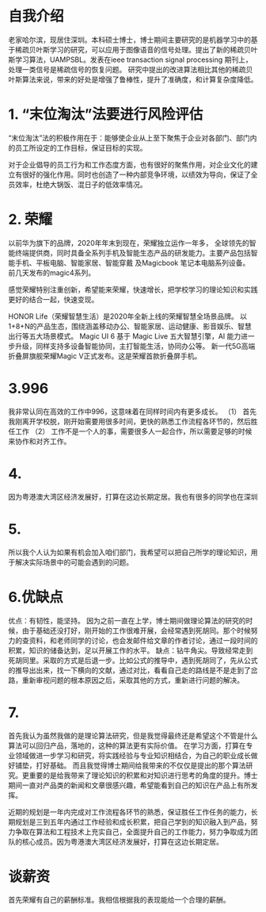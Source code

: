 # 自我介绍
老家哈尔滨，现居住深圳。本科硕士博士，博士期间主要研究的是机器学习中的基于稀疏贝叶斯学习的研究，可以应用于图像语音的信号处理。提出了新的稀疏贝叶斯学习算法，UAMPSBL。发表在ieee transaction signal processing 期刊上，处理一类信号是稀疏信号的恢复问题。
研究中提出的改进算法相比其他的稀疏贝叶斯算法来说，带来的好处是增强了鲁棒性，提升了准确度，和计算复杂度降低。



# 1. “末位淘汰”法要进行风险评估

“末位淘汰”法的积极作用在于：能够使企业从上至下聚焦于企业对各部门、部门内的员工所设定的工作目标，保证目标的实现。

对于企业倡导的员工行为和工作态度方面，也有很好的聚焦作用，对企业文化的建立有很好的强化作用。同时也创造了一种内部竞争环境，以绩效为导向，保证了全员效率，杜绝大锅饭、混日子的低效率情况。


# 2. 荣耀  
以前华为旗下的品牌，2020年年末到现在，荣耀独立运作一年多，
全球领先的智能终端提供商，同时具备全系列手机及智能生态产品的研发能力。主要产品包括智能手机、平板电脑、智能家居、智能穿戴 及Magicbook 笔记本电脑系列设备。
前几天发布的magic4系列。 

感觉荣耀特别注重创新，希望能来荣耀，快速增长，把学校学习的理论知识和实践更好的结合一起，快速变现。


HONOR Life（荣耀智慧生活）是2020年全新上线的荣耀智慧全场景品牌。  以1+8+N的产品生态，围绕涵盖移动办公、智能家居、运动健康、影音娱乐、智慧出行等五大场景模式。
Magic UI 6 基于 Magic Live 五大智慧引擎，AI 能力进一步升级，同样支持多设备智能协同，主打智能生活，协同办公等。
新一代5G高端折叠屏旗舰荣耀Magic V正式发布。这是荣耀首款折叠屏手机。

# 3.996
我非常认同在高效的工作中996，这意味着在同样时间内有更多成长。
（1） 首先我刚离开学校脱，刚开始需要用很多时间，更快的熟悉工作流程各环节的，然后胜任工作
（2） 工作不是一个人的事，需要很多人一起合作，所以需要足够的时候来协作和对齐工作。

# 4.
因为粤港澳大湾区经济发展好，打算在这边长期定居。我也有很多的同学也在深圳


# 5.
所以我个人认为如果有机会加入咱们部门，我希望可以把自己所学的理论知识，用于解决实际场景中的可能会遇到的问题。

# 6.优缺点

优点：有韧性，能坚持。
因为之前一直在上学，博士期间做理论算法的研究的时候，由于基础还没打好，刚开始的工作很难开展，会经常遇到死胡同。那个时候努力的查资料，和老师同学的讨论，也会发邮件给文章的作者讨论，通过一段时间的积累，知识的储备达到，足以开展工作的水平。
缺点：钻牛角尖。导致经常走到死胡同里。采取的方式是后退一步。比如公式的推导中，遇到死胡同了，先从公式的推导出出来，找一下横向的文献，通过对比，看看自己走的路线是不是走到了岔路，重新审视问题的根本原因之后，采取其他的方式，重新进行问题的解决。

# 7.

首先我认为虽然我做的是理论算法研究，但是我觉得最终还是希望这个不管是什么算法可以回归产品，落地的，这种的算法更有实际价值。
在学习方面，打算在专业领域做进一步学习和研究，将实践经验与专业知识相结合，为自己的职业成长做好铺垫，打好基础。
而且我觉得博士期间给我带来的不仅仅是提出的那个算法研究。更重要的是给我带来了理论知识的积累和对知识进行思考的角度的提升。博士期间一直对产品类的新闻和文章很感兴趣，希望能看到自己的知识在产品上有所发挥。

近期的规划是一年内完成对工作流程各环节的熟悉，保证胜任工作任务的能力，长期规划是三到五年内通过工作经验和成长积累，把自己学到的知识融入到产品，努力争取在算法和工程技术上充实自己，全面提升自己的工作能力，努力争取成为团队的核心成员。因为粤港澳大湾区经济发展好，打算在这边长期定居。

# 谈薪资

首先荣耀有自己的薪酬标准。我相信根据我的表现能给一个合理的薪酬。




